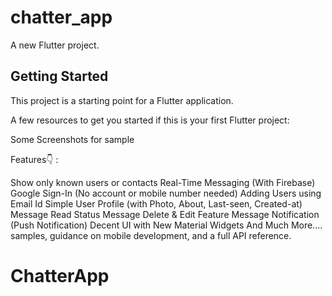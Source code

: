 # chatter_app

A new Flutter project.

## Getting Started

This project is a starting point for a Flutter application.

A few resources to get you started if this is your first Flutter project:

Some Screenshots for sample

Features👇 :

Show only known users or contacts
Real-Time Messaging (With Firebase)
Google Sign-In (No account or mobile number needed)
Adding Users using Email Id
Simple User Profile (with Photo, About, Last-seen, Created-at)
Message Read Status
Message Delete & Edit Feature
Message Notification (Push Notification)
Decent UI with New Material Widgets
And Much More....
samples, guidance on mobile development, and a full API reference.
# ChatterApp
